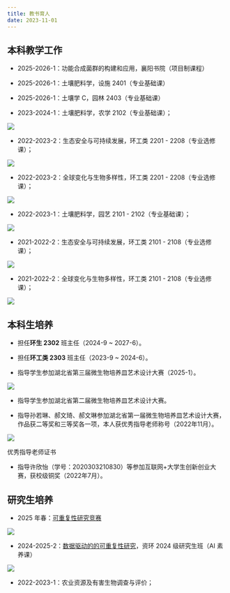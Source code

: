 ```yaml
---
title: 教书育人
date: 2023-11-01
---
```


## 本科教学工作

-   2025-2026-1：功能合成菌群的构建和应用，襄阳书院（项目制课程）

-   2025-2026-1：土壤肥料学，设施 2401（专业基础课）

-   2025-2026-1：土壤学 C，园林 2403（专业基础课）

-   2023-2024-1：土壤肥料学，农学 2102（专业基础课）；

![](https://vnote-1251564393.cos.ap-chengdu.myqcloud.com/nongxue2102.jpg)

-   2022-2023-2：生态安全与可持续发展，环工类 2201 - 2208（专业选修课）；

![](https://vnote-1251564393.cos.ap-chengdu.myqcloud.com/thvmkkt.jpg)

-   2022-2023-2：全球变化与生物多样性，环工类 2201 - 2208（专业选修课）；

![](https://vnote-1251564393.cos.ap-chengdu.myqcloud.com/dgguxei.jpg)

-   2022-2023-1：土壤肥料学，园艺 2101 - 2102（专业基础课）；

![](https://vnote-1251564393.cos.ap-chengdu.myqcloud.com/IMG_20221028_093955.jpg)

-   2021-2022-2：生态安全与可持续发展，环工类 2101 - 2108（专业选修课）；

![](https://vnote-1251564393.cos.ap-chengdu.myqcloud.com/20230906154151.png)

-   2021-2022-2：全球变化与生物多样性，环工类 2101 - 2108（专业选修课）；

![](https://vnote-1251564393.cos.ap-chengdu.myqcloud.com/20230906154109.png)

## 本科生培养

-   担任**环生 2302** 班主任（2024-9 ~ 2027-6）。

-   担任**环工类 2303** 班主任（2023-9 ~ 2024-6）。

-   指导学生参加湖北省第三届微生物培养皿艺术设计大赛（2025-1）。

![](https://vnote-1251564393.cos.ap-chengdu.myqcloud.com/picgo/20250913113148676.jpg)

-   指导学生参加湖北省第二届微生物培养皿艺术设计大赛。

-   指导孙若琳、郝文琦、郝文琳参加湖北省第一届微生物培养皿艺术设计大赛，作品获二等奖和三等奖各一项，本人获优秀指导老师称号（2022年11月）。

![](https://vnote-1251564393.cos.ap-chengdu.myqcloud.com/20230906152139.png)

优秀指导老师证书

-   指导许欣怡（学号：2020303210830）等参加互联网+大学生创新创业大赛，获校级铜奖（2022年7月）。

## 研究生培养

-   2025 年春：[可重复性研究竞赛](https://github.com/D2RS-2025spring/competition)

![](https://vnote-1251564393.cos.ap-chengdu.myqcloud.com/picgo/20250913112954931.jpg)

-   2024-2025-2：[数据驱动的的可重复性研究](https://d2rs.bio-spring.top)，资环 2024 级研究生班（AI 素养课）

![](https://vnote-1251564393.cos.ap-chengdu.myqcloud.com/picgo/20250913110004956.jpg)

-   2022-2023-1：农业资源及有害生物调查与评价；

